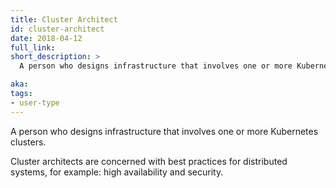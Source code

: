 ```yaml
---
title: Cluster Architect
id: cluster-architect
date: 2018-04-12
full_link:
short_description: >
  A person who designs infrastructure that involves one or more Kubernetes clusters.

aka:
tags:
- user-type
---
```

 A person who designs infrastructure that involves one or more Kubernetes clusters.

<!--more-->

Cluster architects are concerned with best practices for distributed systems, for example&#58; high availability and security.

